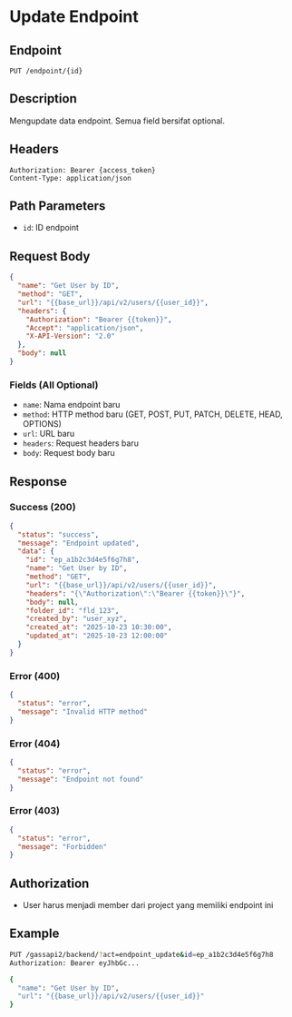 # Update Endpoint

## Endpoint
`PUT /endpoint/{id}`

## Description
Mengupdate data endpoint. Semua field bersifat optional.

## Headers
```
Authorization: Bearer {access_token}
Content-Type: application/json
```

## Path Parameters
- `id`: ID endpoint

## Request Body
```json
{
  "name": "Get User by ID",
  "method": "GET",
  "url": "{{base_url}}/api/v2/users/{{user_id}}",
  "headers": {
    "Authorization": "Bearer {{token}}",
    "Accept": "application/json",
    "X-API-Version": "2.0"
  },
  "body": null
}
```

### Fields (All Optional)
- `name`: Nama endpoint baru
- `method`: HTTP method baru (GET, POST, PUT, PATCH, DELETE, HEAD, OPTIONS)
- `url`: URL baru
- `headers`: Request headers baru
- `body`: Request body baru

## Response
### Success (200)
```json
{
  "status": "success",
  "message": "Endpoint updated",
  "data": {
    "id": "ep_a1b2c3d4e5f6g7h8",
    "name": "Get User by ID",
    "method": "GET",
    "url": "{{base_url}}/api/v2/users/{{user_id}}",
    "headers": "{\"Authorization\":\"Bearer {{token}}\"}",
    "body": null,
    "folder_id": "fld_123",
    "created_by": "user_xyz",
    "created_at": "2025-10-23 10:30:00",
    "updated_at": "2025-10-23 12:00:00"
  }
}
```

### Error (400)
```json
{
  "status": "error",
  "message": "Invalid HTTP method"
}
```

### Error (404)
```json
{
  "status": "error",
  "message": "Endpoint not found"
}
```

### Error (403)
```json
{
  "status": "error",
  "message": "Forbidden"
}
```

## Authorization
- User harus menjadi member dari project yang memiliki endpoint ini

## Example
```bash
PUT /gassapi2/backend/?act=endpoint_update&id=ep_a1b2c3d4e5f6g7h8
Authorization: Bearer eyJhbGc...

{
  "name": "Get User by ID",
  "url": "{{base_url}}/api/v2/users/{{user_id}}"
}
```
